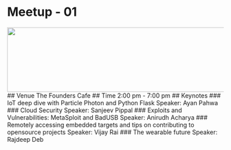 # Meetup - 01
 <img src="Image/maxresdefault.jpg" height="150" width="800" >
## Venue
The Founders Cafe
## Time
2:00 pm - 7:00 pm
## Keynotes
### IoT deep dive with Particle Photon and Python Flask
Speaker: Ayan Pahwa
### Cloud Security
Speaker: Sanjeev Pippal
### Exploits and Vulnerabilities: MetaSploit and BadUSB
Speaker: Anirudh Acharya
### Remotely accessing embedded targets and tips on contributing to opensource projects
Speaker: Vijay Rai
### The wearable future
Speaker: Rajdeep Deb


